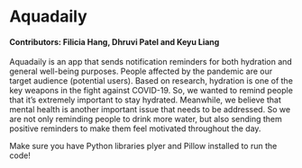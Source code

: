 
# Aquadaily
#### Contributors: Filicia Hang, Dhruvi Patel and Keyu Liang
Aquadaily is an app that sends notification reminders for both hydration and general well-being purposes. People affected by the pandemic are our target audience (potential users). Based on research, hydration is one of the key weapons in the fight against COVID-19. So, we wanted to remind people that it’s extremely important to stay hydrated. Meanwhile, we believe that mental health is another important issue that needs to be addressed. So we are not only reminding people to drink more water, but also sending them positive reminders to make them feel motivated throughout the day.

Make sure you have Python libraries plyer and Pillow installed to run the code!
